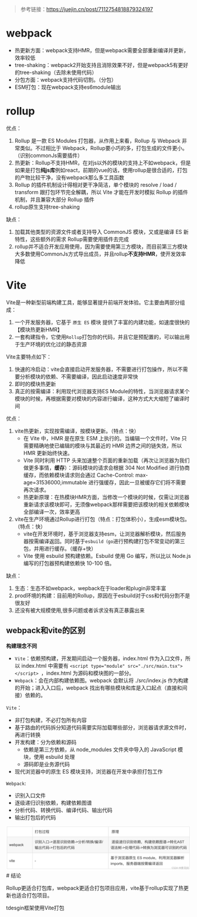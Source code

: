 > 参考链接：https://juejin.cn/post/7112754818879324197

# webpack
* 热更新方面：webpack支持HMR，但是webpack需要全部重新编译并更新，效率较低
* tree-shaking：webpack2开始支持且消除效果不好，但是webpack5有更好的tree-shaking（去除未使用代码）
* 分包方面：webpack支持代码切割。（分包）
* ESM打包：现在webpack支持es6module输出

# rollup
优点：
1. Rollup 是一款 ES Modules 打包器，从作用上来看，Rollup 与 Webpack 非常类似。不过相比于 Webpack，Rollup要小巧的多，打包生成的文件更小。（识别commonJs需要插件）
2. 热更新：Rollup不支持HMR，在对js以外的模块的支持上不如webpack，但是如果是打包**纯js库**例如react，前期的vue的话，使用rollup是很合适的，打包的产物比较干净，没有webpack那么多工具函数
3. Rollup 的插件机制设计得相对更干净简洁，单个模块的 resolve / load / transform 跟打包环节完全解耦，所以 Vite 才能在开发时模拟 Rollup 的插件机制，并且兼容大部分 Rollup 插件
4. rollup原生支持tree-shaking

缺点：
1. 加载其他类型的资源文件或者支持导入 CommonJS 模块，又或是编译 ES 新特性，这些额外的需求 Rollup需要使用插件去完成
2. rollup并不适合开发应用使用，因为需要使用第三方模块，而目前第三方模块大多数使用CommonJs方式导出成员，并且rollup**不支持HMR**，使开发效率降低


# Vite
Vite是一种新型前端构建工具，能够显著提升前端开发体验。它主要由两部分组成：

1. 一个开发服务器，它基于 `原生 ES` 模块 提供了丰富的内建功能，如速度很快的 【模块热更新HMR】
2. 一套构建指令，它使用`Rollup`打包你的代码，并且它是预配置的，可以输出用于生产环境的优化过的静态资源

Vite主要特点如下：

1. 快速的冷启动：vite会直接启动开发服务器，不需要进行打包操作，所以不需要分析模块的依赖、不需要编译，因此启动速度非常快
2. 即时的模块热更新
3. 真正的按需编译：利用现代浏览器支持ES Module的特性，当浏览器请求某个模块的时候，再根据需要对模块的内容进行编译，这种方式大大缩短了编译时间

优点：

1. vite热更新，实现按需编译，按模块更新。（特点：快）
   * 在 Vite 中，HMR 是在原生 ESM 上执行的。当编辑一个文件时，Vite 只需要精确地使已编辑的模块与其最近的 HMR 边界之间的链失效，所以 HMR 更新始终快速。
   * Vite 同时利用 HTTP 头来加速整个页面的重新加载（再次让浏览器为我们做更多事情，**缓存**）：源码模块的请求会根据 304 Not Modified 进行协商缓存，而依赖模块请求则会通过 Cache-Control: max-age=31536000,immutable 进行强缓存，因此一旦被缓存它们将不需要再次请求。
   * 热更新原理：在热模块HMR方面，当修改一个模块的时候，仅需让浏览器重新请求该模块即可，无须像webpack那样需要把该模块的相关依赖模块全部编译一次，效率更高
2. vite在生产环境通过Rollup进行打包（特点：打包体积小），生成esm模块包。（特点：快）
   * vite在开发环境时，基于浏览器支持esm，让浏览器解析模块，然后服务器按需编译返回。同时基于`esbuild（go`进行预构建打包不常变动的第三包，并用进行缓存。（缓存+快）
   * Vite 使用 esbuild 预构建依赖。Esbuild 使用 Go 编写，所以比以 Node.js 编写的打包器预构建依赖快 10-100 倍。

缺点：
1. 生态：生态不如webpack，wepback在于loader和plugin非常丰富
2. prod环境的构建：目前用的Rollup，原因在于esbuild对于css和代码分割不是很友好
3. 还没有被大规模使用,很多问题或者诉求没有真正暴露出来

## webpack和vite的区别
**构建理念不同**
* `Vite`：依赖预构建，开发期间启动一个服务器，index.html 作为入口文件，所以 index.html 中需要有 `<script type="module" src="./src/main.tsx"></script> `，index.html 为源码和模块图的一部分。
* `Webpack`：会在内部构建依赖图。webpack 会默认将 ./src/index.js 作为构建的开始；进入入口后，webpack 找出有哪些模块和库是入口起点（直接和间接）依赖的。

`Vite`：
* 非打包构建，不必打包所有内容
* 基于路由的代码拆分知道代码需要实际加载哪些部分，浏览器请求源文件时，再进行转换
* 开发构建：分为依赖和源码
    * 依赖是第三方依赖，从 node_modules 文件夹中导入的 JavaScript 模块，使用 esbuild 处理
    * 源码即是业务源代码
* 现代浏览器中的原生 ES 模块支持，浏览器在开发中承担打包工作

`Webpack`:
* 识别入口文件
* 逐级递归识别依赖，构建依赖图谱
* 分析代码、转换代码、编译代码、输出代码
* 输出打包后的代码

<img src='./picture/webpack/webpack、vite.png'/>
# 结论

Rollup更适合打包库，webpack更适合打包项目应用，vite基于rollup实现了热更新也适合打包项目。

tdesgin框架使用Vite打包